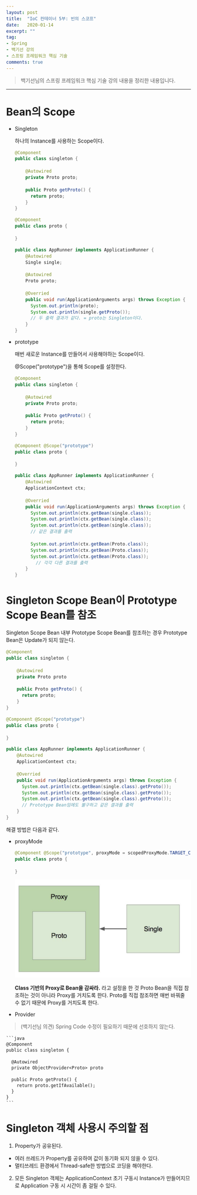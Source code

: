 ```yaml
---
layout: post
title:  "IoC 컨테이너 5부: 빈의 스코프"
date:   2020-01-14
excerpt: ""
tag:
- Spring
- 백기선 강의
- 스프링 프레임워크 핵심 기술
comments: true
---
```


>백기선님의 스프링 프레임워크 핵심 기술 강의 내용을 정리한 내용입니다.
---


# Bean의 Scope
- Singleton

    하나의 Instance를 사용하는 Scope이다.
    ```java
    @Component
    public class singleton {
    
        @Autowired
        private Proto proto;
        
        public Proto getProto() {
          return proto;
        }
    }
    ```
    
    ```java
    @Component
    public class proto {
    
    }
    ```
    
    ```java
    public class AppRunner implements ApplicationRunner {
        @Autowired
        Single single;
        
        @Autowired
        Proto proto;
        
        @Overried
        public void run(ApplicationArguments args) throws Exception {
          System.out.println(proto);
          System.out.println(single.getProto());
          // 두 출력 결과가 같다. = proto는 Singleton이다.
        }
    }
    ```

- prototype
    
    매번 새로운 Instance를 만들어서 사용해야하는 Scope이다.
    
    @Scope("prototype")을 통해 Scope를 설정한다.
    ```java
    @Component
    public class singleton {
    
        @Autowired
        private Proto proto;
        
        public Proto getProto() {
          return proto;
        }
    }
    ```
    
    ```java
    @Component @Scope("prototype")
    public class proto {
    
    }
    ```
    
    ```java
    public class AppRunner implements ApplicationRunner {
        @Autowired
        ApplicationContext ctx;
        
        @Overried
        public void run(ApplicationArguments args) throws Exception {
          System.out.println(ctx.getBean(single.class));
          System.out.println(ctx.getBean(single.class));
          System.out.println(ctx.getBean(single.class));
          // 같은 결과를 출력
          
          System.out.println(ctx.getBean(Proto.class));
          System.out.println(ctx.getBean(Proto.class));
          System.out.println(ctx.getBean(Proto.class));
            // 각각 다른 결과를 출력
        }
    }
    ```

  

# Singleton Scope Bean이 Prototype Scope Bean를 참조
Singleton Scope Bean 내부 Prototype Scope Bean를 참조하는 경우 Prototype Bean은 Update가 되지 않는다.
```java
@Component
public class singleton {

    @Autowired
    private Proto proto
    
    public Proto getProto() {
      return proto;
    }
}
```

```java
@Component @Scope("prototype")
public class proto {

}
```

```java
public class AppRunner implements ApplicationRunner {
    @Autowired
    ApplicationContext ctx;
    
    @Overried
    public void run(ApplicationArguments args) throws Exception {
      System.out.println(ctx.getBean(single.class).getProto());
      System.out.println(ctx.getBean(single.class).getProto());
      System.out.println(ctx.getBean(single.class).getProto());
      // Prototype Bean임에도 불구하고 같은 결과를 출력
    }
}
```

해결 방법은 다음과 같다.
 - proxyMode
    ```java
    @Component @Scope("prototype", proxyMode = scopedProxyMode.TARGET_CLASS)
    public class proto {
      
    }
    ```
    
    ![proxyMode](../assets/img/2020-01-14-spring-IoC-containter-5/proxyMode.png)
    
    **Class 기반의 Proxy로 Bean을 감싸라.** 라고 설정을 한 것
    Proto Bean을 직접 참조하는 것이 아니라 Proxy를 거치도록 한다. Proto를 직접 참조하면 매번 바꿔줄 수 없기 때문에 Proxy를 거치도록 한다.

 - Provider
 > (백기선님 의견) Spring Code 수정이 필요하기 때문에 선호하지 않는다.
    
    ```java
    @Component
    public class singleton {
      
      @Autowired
      private ObjectProvider<Proto> proto
      
      public Proto getProto() {
        return proto.getIfAvailable();
      }
    }
    ```


# Singleton 객체 사용시 주의할 점
1. Property가 공유된다.
  - 여러 쓰레드가 Property를 공유하여 값이 동기화 되지 않을 수 있다.
  - 멀티쓰레드 환경에서 Thread-safe한 방법으로 코딩을 해야한다.
2. 모든 Singleton 객체는 ApplicationContext 초기 구동시 Instance가 만들어지므로 Application 구동 시 시간이 좀 걸릴 수 있다.
